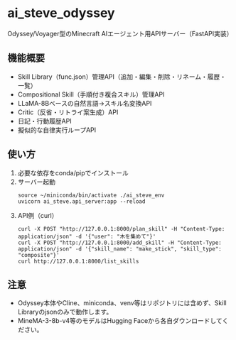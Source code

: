 # ai_steve_odyssey

Odyssey/Voyager型のMinecraft AIエージェント用APIサーバー（FastAPI実装）

## 機能概要
- Skill Library（func.json）管理API（追加・編集・削除・リネーム・履歴・一覧）
- Compositional Skill（手順付き複合スキル）管理API
- LLaMA-8Bベースの自然言語→スキル名変換API
- Critic（反省・リトライ案生成）API
- 日記・行動履歴API
- 擬似的な自律実行ループAPI

## 使い方
1. 必要な依存をconda/pipでインストール
2. サーバー起動
   ```
   source ~/miniconda/bin/activate ./ai_steve_env
   uvicorn ai_steve.api_server:app --reload
   ```
3. API例（curl）
   ```
   curl -X POST "http://127.0.0.1:8000/plan_skill" -H "Content-Type: application/json" -d '{"user": "木を集めて"}'
   curl -X POST "http://127.0.0.1:8000/add_skill" -H "Content-Type: application/json" -d '{"skill_name": "make_stick", "skill_type": "composite"}'
   curl http://127.0.0.1:8000/list_skills
   ```

## 注意
- Odyssey本体やCline、miniconda、venv等はリポジトリには含めず、Skill Libraryのjsonのみで動作します。
- MineMA-3-8b-v4等のモデルはHugging Faceから各自ダウンロードしてください。
